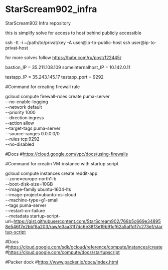 # StarScream902_infra
StarScream902 Infra repository

this is simplify solve for access to host behind publicly accessible

ssh -tt -i ~/path/to/privat/key -A user@ip-to-public-host ssh user@ip-to-privat-host

for more solves follow https://habr.com/ru/post/122445/

bastion_IP = 35.211.108.109 
someinternalhost_IP = 10.142.0.11

testapp_IP = 35.243.145.17
testapp_port = 9292

#Command for creating firewall rule

gcloud compute firewall-rules create puma-server \
	--no-enable-logging \
	--network default \
	--priority 1000 \
	--direction ingress \
	--action allow \
	--target-tags puma-server \
	--source-ranges 0.0.0.0/0 \
	--rules tcp:9292 \
	--no-disabled

#Docs 
#https://cloud.google.com/vpc/docs/using-firewalls

#Command for creatin VM-instance with startup script

gcloud compute instances create reddit-app \
  --zone=europe-north1-b \
  --boot-disk-size=10GB \
  --image-family ubuntu-1604-lts \
  --image-project=ubuntu-os-cloud \
  --machine-type=g1-small \
  --tags puma-server \
  --restart-on-failure \
  --metadata startup-script-url=https://gist.githubusercontent.com/StarScream902/768b5c669e348958e546f7e2bbf8a203/raw/e3aa31f7dc6e38f3e19b91cf62a5affd17c273ef/startup-script

#Docs 
#https://cloud.google.com/sdk/gcloud/reference/compute/instances/create
#https://cloud.google.com/compute/docs/startupscript

#Packer dock
#https://www.packer.io/docs/index.html
